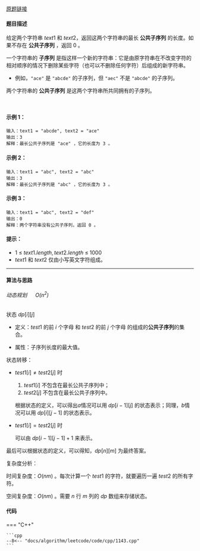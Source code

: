 [原题链接](https://leetcode-cn.com/problems/longest-common-subsequence)


#### 题目描述
给定两个字符串 $text1$ 和 $text2$，返回这两个字符串的最长 **公共子序列** 的长度。如果不存在 **公共子序列** ，返回 $0$ 。

一个字符串的 **子序列** 是指这样一个新的字符串：它是由原字符串在不改变字符的相对顺序的情况下删除某些字符（也可以不删除任何字符）后组成的新字符串。

- 例如，`"ace"` 是 `"abcde"` 的子序列，但 `"aec"` 不是 `"abcde"` 的子序列。

两个字符串的 **公共子序列** 是这两个字符串所共同拥有的子序列。

 

#### 示例 1：
```
输入：text1 = "abcde", text2 = "ace" 
输出：3  
解释：最长公共子序列是 "ace" ，它的长度为 3 。
```

#### 示例 2：
```
输入：text1 = "abc", text2 = "abc"
输出：3
解释：最长公共子序列是 "abc" ，它的长度为 3 。
```

#### 示例 3：
```
输入：text1 = "abc", text2 = "def"
输出：0
解释：两个字符串没有公共子序列，返回 0 。
```

#### 提示：
- $1$ $≤$ $text1.length, text2.length$ $≤$ $1000$
- $text1$ 和 $text2$ 仅由小写英文字符组成。

---

#### 算法与思路
###### 动态规划 &emsp; $O(n^2)$

状态 $dp[i][j]$ 

- 定义：$test1$ 的前 $i$ 个字母 和 $test2$ 的前 $j$ 个字母 的组成的**公共子序列**的集合。

- 属性：子序列长度的最大值。

状态转移：

-  $test1[i] ≠ test2[j]$ 时

    1. $test1[i]$ 不包含在最长公共子序列中；
    2. $test2[j]$ 不包含在最长公共子序列中。

    根据状态的定义，可以得出$a$情况可以用 $dp[i - 1][j]$ 的状态表示；同理，$b$情况可以用 $dp[i][j - 1]$ 的状态表示。

- $test1[i] = test2[j]$ 时

    可以由 $dp[i - 1][j - 1] + 1$ 来表示。

最后可以根据状态的定义，可以得知，$dp[n][m]$ 为最终答案。

复杂度分析：

时间复杂度：$O(nm)$ 。每次计算一个 $test1$ 的字符，就要遍历一遍 $test2$ 的所有字符。

空间复杂度：$O(nm)$ 。需要 $n$ 行 $m$ 列的 $dp$ 数组来存储状态。


#### 代码

=== "C++"

    ```cpp
    --8<-- "docs/algorithm/leetcode/code/cpp/1143.cpp"
    ```